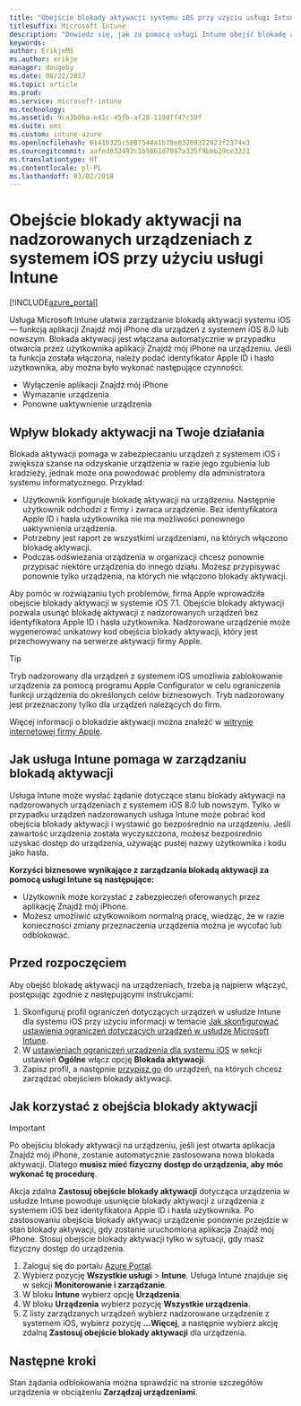 ```yaml
---
title: "Obejście blokady aktywacji systemu iOS przy użyciu usługi Intune"
titlesuffix: Microsoft Intune
description: "Dowiedz się, jak za pomocą usługi Intune obejść blokadę aktywacji systemu iOS, by uzyskać dostęp do zablokowanych urządzeń."
keywords: 
author: ErikjeMS
ms.author: erikje
manager: dougeby
ms.date: 08/22/2017
ms.topic: article
ms.prod: 
ms.service: microsoft-intune
ms.technology: 
ms.assetid: 9ca3b0ba-e41c-45fb-af28-119dff47c59f
ms.suite: ems
ms.custom: intune-azure
ms.openlocfilehash: 6141b325c5087544a1b78e03209322023f2374e3
ms.sourcegitcommit: aafed032492c1b5861d7097a335f9bbb29ce3221
ms.translationtype: HT
ms.contentlocale: pl-PL
ms.lasthandoff: 03/02/2018
---
```

# <a name="bypass-activation-lock-on-supervised-ios-devices-with-intune"></a>Obejście blokady aktywacji na nadzorowanych urządzeniach z systemem iOS przy użyciu usługi Intune


[!INCLUDE[azure_portal](./includes/azure_portal.md)]

Usługa Microsoft Intune ułatwia zarządzanie blokadą aktywacji systemu iOS — funkcją aplikacji Znajdź mój iPhone dla urządzeń z systemem iOS 8.0 lub nowszym. Blokada aktywacji jest włączana automatycznie w przypadku otwarcia przez użytkownika aplikacji Znajdź mój iPhone na urządzeniu. Jeśli ta funkcja została włączona, należy podać identyfikator Apple ID i hasło użytkownika, aby można było wykonać następujące czynności:

- Wyłączenie aplikacji Znajdź mój iPhone
- Wymazanie urządzenia
- Ponowne uaktywnienie urządzenia

## <a name="how-activation-lock-affects-you"></a>Wpływ blokady aktywacji na Twoje działania

Blokada aktywacji pomaga w zabezpieczaniu urządzeń z systemem iOS i zwiększa szanse na odzyskanie urządzenia w razie jego zgubienia lub kradzieży, jednak może ona powodować problemy dla administratora systemu informatycznego. Przykład:

- Użytkownik konfiguruje blokadę aktywacji na urządzeniu. Następnie użytkownik odchodzi z firmy i zwraca urządzenie. Bez identyfikatora Apple ID i hasła użytkownika nie ma możliwości ponownego uaktywnienia urządzenia.
- Potrzebny jest raport ze wszystkimi urządzeniami, na których włączono blokadę aktywacji.
- Podczas odświeżania urządzenia w organizacji chcesz ponownie przypisać niektóre urządzenia do innego działu. Możesz przypisywać ponownie tylko urządzenia, na których nie włączono blokady aktywacji.

Aby pomóc w rozwiązaniu tych problemów, firma Apple wprowadziła obejście blokady aktywacji w systemie iOS 7.1. Obejście blokady aktywacji pozwala usunąć blokadę aktywacji z nadzorowanych urządzeń bez identyfikatora Apple ID i hasła użytkownika. Nadzorowane urządzenie może wygenerować unikatowy kod obejścia blokady aktywacji, który jest przechowywany na serwerze aktywacji firmy Apple.

>[!TIP]
>Tryb nadzorowany dla urządzeń z systemem iOS umożliwia zablokowanie urządzenia za pomocą programu Apple Configurator w celu ograniczenia funkcji urządzenia do określonych celów biznesowych. Tryb nadzorowany jest przeznaczony tylko dla urządzeń należących do firm.

Więcej informacji o blokadzie aktywacji można znaleźć w [witrynie internetowej firmy Apple](https://support.apple.com/HT201365).

## <a name="how-intune-helps-you-manage-activation-lock"></a>Jak usługa Intune pomaga w zarządzaniu blokadą aktywacji
Usługa Intune może wysłać żądanie dotyczące stanu blokady aktywacji na nadzorowanych urządzeniach z systemem iOS 8.0 lub nowszym. Tylko w przypadku urządzeń nadzorowanych usługa Intune może pobrać kod obejścia blokady aktywacji i wystawić go bezpośrednio na urządzeniu. Jeśli zawartość urządzenia została wyczyszczona, możesz bezpośrednio uzyskać dostęp do urządzenia, używając pustej nazwy użytkownika i kodu jako hasła.

**Korzyści biznesowe wynikające z zarządzania blokadą aktywacji za pomocą usługi Intune są następujące:**

- Użytkownik może korzystać z zabezpieczeń oferowanych przez aplikację Znajdź mój iPhone.
- Możesz umożliwić użytkownikom normalną pracę, wiedząc, że w razie konieczności zmiany przeznaczenia urządzenia można je wycofać lub odblokować.

## <a name="before-you-start"></a>Przed rozpoczęciem
Aby obejść blokadę aktywacji na urządzeniach, trzeba ją najpierw włączyć, postępując zgodnie z następującymi instrukcjami:

1. Skonfiguruj profil ograniczeń dotyczących urządzeń w usłudze Intune dla systemu iOS przy użyciu informacji w temacie [Jak skonfigurować ustawienia ograniczeń dotyczących urządzeń w usłudze Microsoft Intune](/intune-azure/configure-devices/how-to-configure-device-restrictions).
2. W [ustawieniach ograniczeń urządzenia dla systemu iOS](device-restrictions-ios.md) w sekcji ustawień **Ogólne** włącz opcję **Blokada aktywacji**.
3. Zapisz profil, a następnie [przypisz go](device-profile-assign.md) do urządzeń, na których chcesz zarządzać obejściem blokady aktywacji.


## <a name="how-to-use-activation-lock-bypass"></a>Jak korzystać z obejścia blokady aktywacji

>[!IMPORTANT]
>Po obejściu blokady aktywacji na urządzeniu, jeśli jest otwarta aplikacja Znajdź mój iPhone, zostanie automatycznie zastosowana nowa blokada aktywacji. Dlatego **musisz mieć fizyczny dostęp do urządzenia, aby móc wykonać tę procedurę**.

Akcja zdalna **Zastosuj obejście blokady aktywacji** dotycząca urządzenia w usłudze Intune powoduje usunięcie blokady aktywacji z urządzenia z systemem iOS bez identyfikatora Apple ID i hasła użytkownika. Po zastosowaniu obejścia blokady aktywacji urządzenie ponownie przejdzie w stan blokady aktywacji, gdy zostanie uruchomiona aplikacja Znajdź mój iPhone. Stosuj obejście blokady aktywacji tylko w sytuacji, gdy masz fizyczny dostęp do urządzenia.

1. Zaloguj się do portalu [Azure Portal](https://portal.azure.com).
2. Wybierz pozycję **Wszystkie usługi** > **Intune**. Usługa Intune znajduje się w sekcji **Monitorowanie i zarządzanie**.
3. W bloku **Intune** wybierz opcję **Urządzenia**.
4. W bloku **Urządzenia** wybierz pozycję **Wszystkie urządzenia**.
5. Z listy zarządzanych urządzeń wybierz nadzorowane urządzenie z systemem iOS, wybierz pozycję **...Więcej**, a następnie wybierz akcję zdalną **Zastosuj obejście blokady aktywacji** dla urządzenia.

## <a name="next-steps"></a>Następne kroki

Stan żądania odblokowania można sprawdzić na stronie szczegółów urządzenia w obciążeniu **Zarządzaj urządzeniami**.
